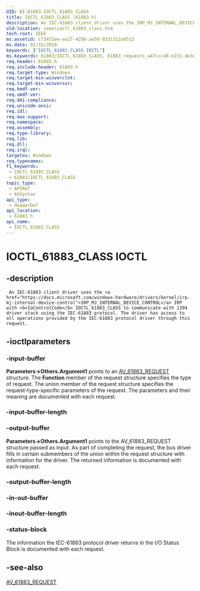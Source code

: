 ```yaml
---
UID: NI:61883.IOCTL_61883_CLASS
title: IOCTL_61883_CLASS (61883.h)
description: An IEC-61883 client driver uses the IRP_MJ_INTERNAL_DEVICE_CONTROL IRP with IoControlCode IOCTL_61883_CLASS to communicate with 1394 driver stack using the IEC-61883 protocol.
old-location: ieee\ioctl_61883_class.htm
tech.root: IEEE
ms.assetid: c73472ee-aa27-4256-aa58-9331312ad513
ms.date: 02/15/2018
keywords: ["IOCTL_61883_CLASS IOCTL"]
ms.keywords: 61883/IOCTL_61883_CLASS, 61883_requests_a47ccc46-e231-4e3e-8a71-97e4a79143e4.xml, IEEE.ioctl_61883_class, IOCTL_61883_CLASS, IOCTL_61883_CLASS control, IOCTL_61883_CLASS control code [Buses]
req.header: 61883.h
req.include-header: 61883.h
req.target-type: Windows
req.target-min-winverclnt: 
req.target-min-winversvr: 
req.kmdf-ver: 
req.umdf-ver: 
req.ddi-compliance: 
req.unicode-ansi: 
req.idl: 
req.max-support: 
req.namespace: 
req.assembly: 
req.type-library: 
req.lib: 
req.dll: 
req.irql: 
targetos: Windows
req.typenames: 
f1_keywords:
 - IOCTL_61883_CLASS
 - 61883/IOCTL_61883_CLASS
topic_type:
 - APIRef
 - kbSyntax
api_type:
 - HeaderDef
api_location:
 - 61883.h
api_name:
 - IOCTL_61883_CLASS
---
```


# IOCTL_61883_CLASS IOCTL


## -description

     An IEC-61883 client driver uses the <a href="https://docs.microsoft.com/windows-hardware/drivers/kernel/irp-mj-internal-device-control">IRP_MJ_INTERNAL_DEVICE_CONTROL</a> IRP with <b>IoControlCode</b> IOCTL_61883_CLASS to communicate with 1394 driver stack using the IEC-61883 protocol. The driver has access to all operations provided by the IEC-61883 protocol driver through this request.

## -ioctlparameters

### -input-buffer

<b>Parameters->Others.Argument1</b> points to an <a href="https://docs.microsoft.com/windows-hardware/drivers/ddi/61883/ns-61883-_av_61883_request">AV_61883_REQUEST</a> structure. The <b>Function</b> member of the request structure specifies the type of request. The union member of the request structure specifies the request-type-specific parameters of the request. The parameters and their meaning are documented with each request.

### -input-buffer-length

### -output-buffer

<b>Parameters->Others.Argument1</b> points to the AV_61883_REQUEST structure passed as input. As part of completing the request, the bus driver fills in certain submembers of the union within the request structure with information for the driver. The returned information is documented with each request.

### -output-buffer-length

### -in-out-buffer

### -inout-buffer-length

### -status-block

The information the IEC-61883 protocol driver returns in the I/O Status Block is documented with each request.

## -see-also

<a href="https://docs.microsoft.com/windows-hardware/drivers/ddi/61883/ns-61883-_av_61883_request">AV_61883_REQUEST</a>

